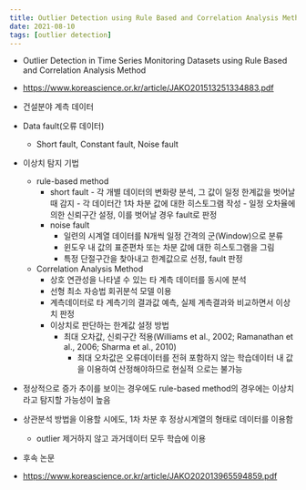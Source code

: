 ```yaml
---
title: Outlier Detection using Rule Based and Correlation Analysis Method
date: 2021-08-10
tags: [outlier detection]
---
```



- Outlier Detection in Time Series Monitoring Datasets using Rule Based and Correlation Analysis Method
- https://www.koreascience.or.kr/article/JAKO201513251334883.pdf

- 건설분야 계측 데이터
- Data fault(오류 데이터)
	- Short fault, Constant fault, Noise fault
- 이상치 탐지 기법
	- rule-based method
		- short fault 
				- 각 개별 데이터의 변화량 분석, 그 값이 일정 한계값을 벗어날 때 감지
				- 각 데이터간 1차 차분 값에 대한 히스토그램 작성
				- 일정 오차율에 의한 신뢰구간 설정, 이를 벗어날 경우 fault로 판정
		- noise fault
			- 일련의 시계열 데이터를 N개씩 일정 간격의 군(Window)으로 분류
			- 윈도우 내 값의 표준편차 또는 차분 값에 대한 히스토그램을 그림
			- 특정 단절구간을 찾아내고 한계값으로 선정, fault 판정
	- Correlation Analysis Method
		- 상호 연관성을 나타낼 수 있는 타 계측 데이터를 동시에 분석
		- 선형 최소 자승법 회귀분석 모델 이용
		- 계측데이터로 타 계측기의 결과값 예측, 실제 계측결과와 비교하면서 이상치 판정
		- 이상치로 판단하는 한계값 설정 방법
			- 최대 오차값, 신뢰구간 적용(Williams et al., 2002; Ramanathan et al., 2006; Sharma et al., 2010)
				- 최대 오차값은 오류데이터를 전혀 포함하지 않는 학습데이터 내 값을 이용하여 산정해야하므로 현실적  으로는 불가능
			
		  	
	  
- 정상적으로 증가 추이를 보이는 경우에도 rule-based method의 경우에는 이상치라고 탐지할 가능성이 높음
- 상관분석 방법을 이용할 시에도, 1차 차분 후 정상시계열의 형태로 데이터를 이용함
	-  outlier 제거하지 않고 과거데이터 모두 학습에 이용

- 후속 논문 
- https://www.koreascience.or.kr/article/JAKO202013965594859.pdf

